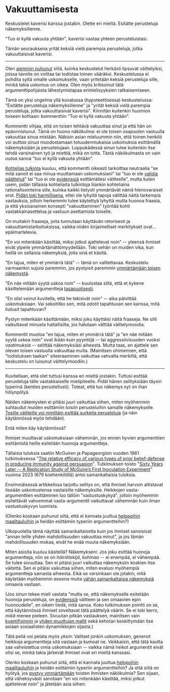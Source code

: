 # Vakuuttamisesta

Keskustelet kaverisi kanssa jostakin. Olette eri mieltä. Esitätte perusteluja näkemyksillenne.

"Tuo ei kyllä vakuuta yhtään", kaverisi vastaa yhteen perusteluistasi.

Tämän seurauksena yrität keksiä vielä parempia perusteluja, jotka vakuuttaisivat kaverisi.

---

Olen [aiemmin puhunut]() siitä, kuinka keskustelut herkästi lipsuvat väittelyiksi, joissa tavoite on voittaa tai todistaa toinen vääräksi. Keskustelussa ei pohdita syitä omalle uskomukselle, vaan yritetään keksiä perusteluja sille, minkä takia uskomus on oikea. Olen myös kritisoinut tätä argumenttipohjaista lähestymistapaa erimielisyyksien ratkaisemiseen.

Tämä on yksi ongelma yllä kuvatussa (hypoteettisessa) keskustelussa: "Esitätte perusteluja näkemyksillenne" ja "yrität keksiä vielä parempia perusteluja, jotka vakuuttaisivat kaverisi". Kiinnitän kuitenkin huomion toiseen kohtaan: kommenttiin "Tuo ei kyllä vakuuta yhtään".

Kommentti vihjaa, että on toisen tehtävä vakuuttaa sinut ja että hän on epäonnistunut. Tämä on huono näkökulma: ei ole toisen osapuolen vastuulla vakuuttaa sinua mistään. Näkisin asian mieluummin niin, että toinen henkilö voi *auttaa sinua* muodostamaan totuudenmukaisia uskomuksia esittämällä näkemyksiään ja perustelujaan. Loppukädessä sinun tulee kuitenkin itse tehdä varsinainen työ ja miettiä, mikä on totta. Tästä näkökulmasta on vain *outoa* sanoa "tuo ei kyllä vakuuta yhtään".

[Kohtelias tulkinta]() kuuluu, että kommentti oikeasti tarkoittaa neutraalia "se mitä sanoit ei saa minua muuttamaan uskomuksiani" tai "tuo ei ole [validia päättelyä]()" tai "tuo ei ole [evidenssiä]() esittämällesi väitteelle", mutta kuten usein, pidän tällaisia kohteliaita tulkintoja liiankin kohteliaina rationalisointeina sille, kuinka kaikki tietysti ymmärtävät nämä hienovaraiset erot. [Pidän toki harmillisena](), ettei ole lyhyitä tapoja välittää näitä tarkempia vastauksia, jolloin herkemmin tulee käytettyä lyhyttä mutta huonoa fraasia, ja että yksisanainen konsepti "vakuuttaminen" työntää kohti vastakkainasettelua ja vastuun asettamista toiselle.

On muitakin fraaseja, joita tunnutaan käyttävän retorisesti ja vakuuttamistarkoituksissa, vaikka niiden kirjaimelliset merkitykset ovat... epäimartelevia.

"En voi mitenkään käsittää, miksi jotkut ajattelevat noin" -- yleensä ihmiset eivät ylpeile ymmärtämättömyydellään. Toki sehän on muiden vika, kun heillä on sellaisia näkemyksiä, joita sinä et käsitä.

"En tajua, miten et ymmärrä tätä" -- tämä on valitettavaa. Keskustelu varmaankin sujuisi paremmin, jos pystyisit paremmin [ymmärtämään toisen näkemystä]().

"En näe mitään syytä uskoa noin" -- kuulostaa siltä, että et kykene käsittelemään argumentteja [tasapuolisesti]().

"En olisi voinut kuvitella, että he tekisivät noin" -- aika päivittää uskomuksiaan. Vai sekoititko sen, mitä *odotit* tapahtuvan sen kanssa, mitä *halusit* tapahtuvan?

Pystyn mitenkään käsittämään, miksi joku käyttäisi näitä fraaseja. Ne silti vaikuttavat minusta haitallisilta, jos halutaan välttää väittelymoodia.

Kommentit muotoa "en tajua, miten et ymmärrä tätä" ja "en näe mitään syytä uskoa noin" ovat ikään kuin pyyntöjä -- tai aggressiivisuuden vuoksi *vaatimuksia* -- selittää näkemyksiäsi aiheesta. Mutta taas, en ajattele sen olevan toisen vastuulla vakuuttaa muita. (Mainitsen ohimennen, että "todistuksen taakan" siteeraaminen vaikuttaa vahvalta merkiltä, että keskustelu on luisunut väittelymoodiin.)

---

Kuvitellaan, että olet tuttusi kanssa eri mieltä jostakin. Tuttusi esittää perusteluja tälle vastakkaiselle mielipiteelle. Pidät hänen selityksiään täysin typerinä (kenties perustellusti). Toteat, että tuo näkemys nyt on ihan hölynpölyä.

Näiden näkemysten ei pitäisi juuri vaikuttaa siihen, miten myöhemmin suhtaudut muiden esittämiin *toisiin* perusteluihin samalle näkemykselle. [Tosille väitteille voi nimittäin esittää surkeita perusteluja]() (ja näin käytännössä myös tehdään).

Entä miten käy käytännössä?

Ihmiset muuttavat uskomuksiaan vähemmän, jos ennen hyvien argumenttien esittämistä heille esitetään huonoja argumentteja.

Tällaisia tuloksia saatiin McGuiren ja Papageorgisin vuoden 1961 tutkimuksessa "[The relative efficacy of various types of prior belief-defense in producing immunity against persuasion](https://doi.org/10.1037/h0042026)". Tutkimuksen toisto "[Sixty Years Later --  A Replication Study of McGuire’s First Inoculation Experiment](https://doi.org/10.1027/1864-1105/a000396)" vuonna 2023 (679 koehenkilöllä) antoi samankaltaisia tuloksia.

Ensimmäisessä artikkelissa tarjottu selitys on, että ihmiset harvoin altistavat itseään uskomustensa vastaisille näkemyksille. Heikkojen vasta-argumenttien esittäminen luo tällöin "vastustuskykyä", jolloin myöhemmin esitettävät vahvemmat vasta-argumentit vaikuttavat vähemmän kuin ilman vastustuskyvyn luomista.

(Olenko koskaan puhunut siitä, että ei kannata juuttua [helppoihin maalitauluihin]() ja heidän esittämiin typeriin argumentteihin?)

Ulkopuolelta tämä näyttää samankaltaiselta kuin jos ihmiset sanoisivat "annan teille yhden mahdollisuuden vakuuttaa minut", ja jos tämän mahdollisuuden mokaa, eivät he enää muuta näkemyksiään.

Miten asioita kuuluu käsitellä? Näkemykseni: Jos joku esittää huonoja argumentteja, niin se on *häiriötekijä*, *kohinaa* -- ei enempää, ei vähempää. Se tulee sivuuttaa. Sen ei pitäisi juuri vaikuttaa näkemyksiin koskien itse väitettä. Sen ei pitäisi vaikuttaa siihen, miten evaluoi myöhempiä argumentteja samasta aiheesta. Eikä se varsinkaan ole jotakin, mitä käytetään myöhemmin *aseena* muita [vähän samankaltaisia näkemyksiä]() omaavia vastaan.

(Jos sinun tekee mieli vastata "mutta se, että näkemykselle esitetään huonoja perusteluja, on [evidenssiä]() väitteen ja sen omaavien epin huonoudelle", en oikein tiedä, mitä sanoa. Koko tutkimuksen pointti on se, että käytännössä ihmiset soveltavat tätä päättelyä väärin. Se ei toki kerro, *mikä* menee pieleen. Sivuutan pitkän vastauksen, mainitsen vain [kvantifioinnin]() ja [yhden muuttujan mallit]() sekä kehotan keskittymään itse asiaan sosiaalisten dynamiikkojen sijasta.)

Tätä peliä voi pelata myös *yksin*: Valitset jonkin uskomuksen, generoit heikkoja argumentteja sitä vastaan ja kumoat ne. Veikkaisin, että tätä kautta saa vahvistettua omia uskomuksiaan -- vaikka nämä heikot argumentit eivät olisi se, minkä takia järkevät ihmiset ovat eri mieltä kanssasi.

Olenko koskaan puhunut siitä, että ei kannata juuttua [helppoihin maalitauluihin]() ja heidän esittämiin typeriin argumentteihin? Ja että siitä on hyötyä, jos [pystyy ymmärtämään]() toisten ihmisten näkökulmia? Sen sijaan, että väheksyvästi sanotaan "en voi mitenkään käsittää, miksi jotkut ajattelevat noin" ja jätetään asia siihen.
